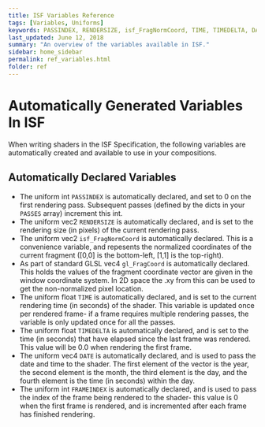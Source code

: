 ```yaml
---
title: ISF Variables Reference
tags: [Variables, Uniforms]
keywords: PASSINDEX, RENDERSIZE, isf_FragNormCoord, TIME, TIMEDELTA, DATE, FRAMEINDEX
last_updated: June 12, 2018
summary: "An overview of the variables available in ISF."
sidebar: home_sidebar
permalink: ref_variables.html
folder: ref
---
```


# Automatically Generated Variables In ISF

When writing shaders in the ISF Specification, the following variables are automatically created and available to use in your compositions.

## Automatically Declared Variables

- The uniform int `PASSINDEX` is automatically declared, and set to 0 on the first rendering pass. Subsequent passes (defined by the dicts in your `PASSES` array) increment this int.
- The uniform vec2 `RENDERSIZE` is automatically declared, and is set to the rendering size (in pixels) of the current rendering pass.
- The uniform vec2 `isf_FragNormCoord` is automatically declared. This is a convenience variable, and repesents the normalized coordinates of the current fragment ([0,0] is the bottom-left, [1,1] is the top-right).
- As part of standard GLSL vec4 `gl_FragCoord` is automatically declared. This holds the values of the fragment coordinate vector are given in the window coordinate system.  In 2D space the .xy from this can be used to get the non-normalized pixel location.
- The uniform float `TIME` is automatically declared, and is set to the current rendering time (in seconds) of the shader. This variable is updated once per rendered frame- if a frame requires multiple rendering passes, the variable is only updated once for all the passes.
- The uniform float `TIMEDELTA` is automatically declared, and is set to the time (in seconds) that have elapsed since the last frame was rendered.  This value will be 0.0 when rendering the first frame.
- The uniform vec4 `DATE` is automatically declared, and is used to pass the date and time to the shader.  The first element of the vector is the year, the second element is the month, the third element is the day, and the fourth element is the time (in seconds) within the day.
- The uniform int `FRAMEINDEX` is automatically declared, and is used to pass the index of the frame being rendered to the shader- this value is 0 when the first frame is rendered, and is incremented after each frame has finished rendering.